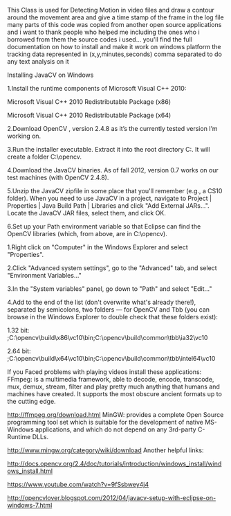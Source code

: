 This Class is used for Detecting Motion in video files and 
draw a contour around the movement area and give a time stamp of the frame in the log file
many parts of this code was copied from another open source applications and i want to thank 
people who helped me including the ones who i borrowed from them the source codes i used...
you'll find the full documentation on how to install and make it work on windows platform
the tracking data represented in (x,y,minutes,seconds) comma separated to do any text analysis on it

Installing JavaCV on Windows

1.Install the runtime components of Microsoft Visual C++ 2010:

Microsoft Visual C++ 2010 Redistributable Package (x86)

Microsoft Visual C++ 2010 Redistributable Package (x64) 

2.Download OpenCV , version 2.4.8 as it’s the currently tested version I’m working on.

3.Run the installer executable. Extract it into the root directory C:\. It will create a folder C:\opencv.

4.Download the JavaCV binaries. As of fall 2012, version 0.7 works on our test machines (with OpenCV 2.4.8).

5.Unzip the JavaCV zipfile in some place that you'll remember (e.g., a CS10 folder). When you need to use JavaCV in a project, navigate to Project | Properties | Java Build Path | Libraries and click "Add External JARs...". Locate the JavaCV JAR files, select them, and click OK.

6.Set up your Path environment variable so that Eclipse can find the OpenCV libraries (which, from above, are in C:\opencv).

1.Right click on "Computer" in the Windows Explorer and select "Properties".

2.Click "Advanced system settings", go to the "Advanced" tab, and select "Environment Variables..."

3.In the "System variables" panel, go down to "Path" and select "Edit..."

4.Add to the end of the list (don't overwrite what's already there!), separated by semicolons, two folders — for OpenCV and Tbb (you can browse in the Windows Explorer to double check that these folders exist):

1.32 bit:
;C:\opencv\build\x86\vc10\bin;C:\opencv\build\common\tbb\ia32\vc10

2.64 bit:
;C:\opencv\build\x64\vc10\bin;C:\opencv\build\common\tbb\intel64\vc10

If you Faced problems with playing videos install these applications: FFmpeg: is a multimedia framework, able to decode, encode, transcode, mux, demux, stream, filter and play pretty much anything that humans and machines have created. It supports the most obscure ancient formats up to the cutting edge.

http://ffmpeg.org/download.html MinGW: provides a complete Open Source programming tool set which is suitable for the development of native MS-Windows applications, and which do not depend on any 3rd-party C-Runtime DLLs.

http://www.mingw.org/category/wiki/download Another helpful links:

http://docs.opencv.org/2.4/doc/tutorials/introduction/windows_install/windows_install.html

https://www.youtube.com/watch?v=9fSsbwey4j4

http://opencvlover.blogspot.com/2012/04/javacv-setup-with-eclipse-on-windows-7.html

